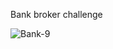 Bank broker challenge

![Bank-9](https://user-images.githubusercontent.com/92064684/236699805-a945aadd-3bab-4366-9ffb-e05c9c591fce.jpg)


